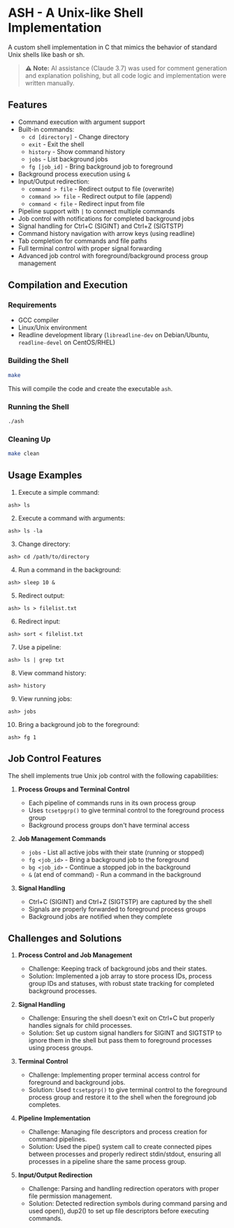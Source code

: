 # ASH - A Unix-like Shell Implementation

A custom shell implementation in C that mimics the behavior of standard Unix shells like bash or sh.

> **⚠️ Note:** AI assistance (Claude 3.7) was used for comment generation and explanation polishing, but all code logic and implementation were written manually.

## Features

- Command execution with argument support
- Built-in commands:
  - `cd [directory]` - Change directory
  - `exit` - Exit the shell
  - `history` - Show command history
  - `jobs` - List background jobs
  - `fg [job_id]` - Bring background job to foreground
- Background process execution using `&`
- Input/Output redirection:
  - `command > file` - Redirect output to file (overwrite)
  - `command >> file` - Redirect output to file (append)
  - `command < file` - Redirect input from file
- Pipeline support with `|` to connect multiple commands
- Job control with notifications for completed background jobs
- Signal handling for Ctrl+C (SIGINT) and Ctrl+Z (SIGTSTP)
- Command history navigation with arrow keys (using readline)
- Tab completion for commands and file paths
- Full terminal control with proper signal forwarding
- Advanced job control with foreground/background process group management

## Compilation and Execution

### Requirements

- GCC compiler
- Linux/Unix environment
- Readline development library (`libreadline-dev` on Debian/Ubuntu, `readline-devel` on CentOS/RHEL)

### Building the Shell

```bash
make
```

This will compile the code and create the executable `ash`.

### Running the Shell

```bash
./ash
```

### Cleaning Up

```bash
make clean
```

## Usage Examples

1. Execute a simple command:
```
ash> ls
```

2. Execute a command with arguments:
```
ash> ls -la
```

3. Change directory:
```
ash> cd /path/to/directory
```

4. Run a command in the background:
```
ash> sleep 10 &
```

5. Redirect output:
```
ash> ls > filelist.txt
```

6. Redirect input:
```
ash> sort < filelist.txt
```

7. Use a pipeline:
```
ash> ls | grep txt
```

8. View command history:
```
ash> history
```

9. View running jobs:
```
ash> jobs
```

10. Bring a background job to the foreground:
```
ash> fg 1
```

## Job Control Features

The shell implements true Unix job control with the following capabilities:

1. **Process Groups and Terminal Control**
   - Each pipeline of commands runs in its own process group
   - Uses `tcsetpgrp()` to give terminal control to the foreground process group
   - Background process groups don't have terminal access

2. **Job Management Commands**
   - `jobs` - List all active jobs with their state (running or stopped)
   - `fg <job_id>` - Bring a background job to the foreground
   - `bg <job_id>` - Continue a stopped job in the background
   - `&` (at end of command) - Run a command in the background

3. **Signal Handling**
   - Ctrl+C (SIGINT) and Ctrl+Z (SIGTSTP) are captured by the shell
   - Signals are properly forwarded to foreground process groups
   - Background jobs are notified when they complete

## Challenges and Solutions

1. **Process Control and Job Management**
   - Challenge: Keeping track of background jobs and their states.
   - Solution: Implemented a job array to store process IDs, process group IDs and statuses, with robust state tracking for completed background processes.

2. **Signal Handling**
   - Challenge: Ensuring the shell doesn't exit on Ctrl+C but properly handles signals for child processes.
   - Solution: Set up custom signal handlers for SIGINT and SIGTSTP to ignore them in the shell but pass them to foreground processes using process groups.

3. **Terminal Control**
   - Challenge: Implementing proper terminal access control for foreground and background jobs.
   - Solution: Used `tcsetpgrp()` to give terminal control to the foreground process group and restore it to the shell when the foreground job completes.

4. **Pipeline Implementation**
   - Challenge: Managing file descriptors and process creation for command pipelines.
   - Solution: Used the pipe() system call to create connected pipes between processes and properly redirect stdin/stdout, ensuring all processes in a pipeline share the same process group.

5. **Input/Output Redirection**
   - Challenge: Parsing and handling redirection operators with proper file permission management.
   - Solution: Detected redirection symbols during command parsing and used open(), dup2() to set up file descriptors before executing commands.
